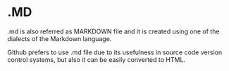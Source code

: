 <h1>.MD</h1>

.md is also referred as MARKDOWN file and it is created using one of the dialects of the Markdown language.

Github prefers to use .md file due to its usefulness in source code version control systems, but also it can be easily converted to HTML.
